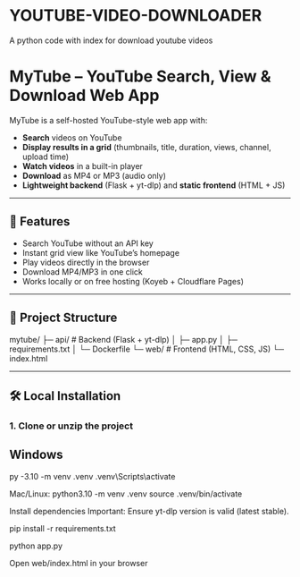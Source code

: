 # YOUTUBE-VIDEO-DOWNLOADER

A python code with index for download youtube videos

# MyTube – YouTube Search, View & Download Web App

MyTube is a self-hosted YouTube-style web app with:
- **Search** videos on YouTube
- **Display results in a grid** (thumbnails, title, duration, views, channel, upload time)
- **Watch videos** in a built-in player
- **Download** as MP4 or MP3 (audio only)
- **Lightweight backend** (Flask + yt-dlp) and **static frontend** (HTML + JS)

---

## 🚀 Features
- Search YouTube without an API key  
- Instant grid view like YouTube’s homepage  
- Play videos directly in the browser  
- Download MP4/MP3 in one click  
- Works locally or on free hosting (Koyeb + Cloudflare Pages)  

---

## 📂 Project Structure
mytube/
├─ api/ # Backend (Flask + yt-dlp)
│ ├─ app.py
│ ├─ requirements.txt
│ └─ Dockerfile
└─ web/ # Frontend (HTML, CSS, JS)
└─ index.html


---

## 🛠 Local Installation

### 1. Clone or unzip the project

## Windows
py -3.10 -m venv .venv
.venv\Scripts\activate

Mac/Linux:
python3.10 -m venv .venv
source .venv/bin/activate

Install dependencies
Important: Ensure yt-dlp version is valid (latest stable).

pip install -r requirements.txt

python app.py

Open web/index.html in your browser
